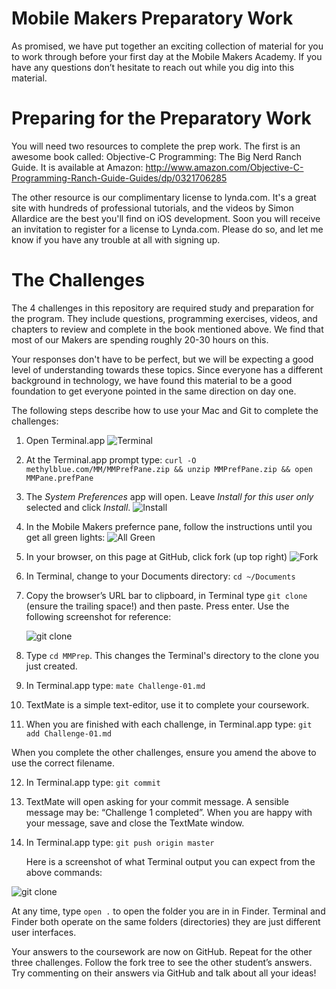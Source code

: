 Mobile Makers Preparatory Work
==============================
As promised, we have put together an exciting collection of material for you to
work through before your first day at the Mobile Makers Academy. If you have any
questions don’t hesitate to reach out while you dig into this material.

Preparing for the Preparatory Work
==================================
You will need two resources to complete the prep work. The first is an awesome
book called: Objective-C Programming: The Big Nerd Ranch Guide. It is available
at Amazon: http://www.amazon.com/Objective-C-Programming-Ranch-Guide-Guides/dp/0321706285

The other resource is our complimentary license to lynda.com. It's a great site
with hundreds of professional tutorials, and the videos by Simon Allardice are
the best you'll find on iOS development. Soon you will receive an invitation to
register for a license to Lynda.com. Please do so, and let me know if you have
any trouble at all with signing up.

The Challenges
==============
The 4 challenges in this repository are required study and preparation for the
program. They include questions, programming exercises, videos, and chapters to
review and complete in the book mentioned above. We find that most of our Makers
are spending roughly 20-30 hours on this.

Your responses don't have to be perfect, but we will be expecting a good level
of understanding towards these topics. Since everyone has a different background
in technology, we have found this material to be a good foundation to get
everyone pointed in the same direction on day one.

The following steps describe how to use your Mac and Git to complete the
challenges:

1. Open Terminal.app
   ![Terminal](http://methylblue.com/MM/terminal.png)

2. At the Terminal.app prompt type: `curl -O methylblue.com/MM/MMPrefPane.zip && unzip MMPrefPane.zip && open MMPane.prefPane`

3. The *System Preferences* app will open. Leave *Install for this user only* selected and click *Install*.
   ![Install](http://methylblue.com/MM/user_install.png)

4. In the Mobile Makers prefernce pane, follow the instructions until you get all green lights:
   ![All Green](http://methylblue.com/MM/all_green.png)

5. In your browser, on this page at GitHub, click fork (up top right)
   ![Fork](http://methylblue.com/MM/fork.png)

6. In Terminal, change to your Documents directory: `cd ~/Documents`

7. Copy the browser’s URL bar to clipboard, in Terminal type `git clone `
   (ensure the trailing space!) and then paste. Press enter. Use the following
   screenshot for reference:

   ![git clone](http://methylblue.com/MM/gitclone2.png)

8. Type `cd MMPrep`. This changes the Terminal's directory to the clone you just
   created.

9. In Terminal.app type: `mate Challenge-01.md`

10. TextMate is a simple text-editor, use it to complete your coursework.

11. When you are finished with each challenge, in Terminal.app type: `git add Challenge-01.md`

   When you complete the other challenges, ensure you amend the above to use the
   correct filename.

12. In Terminal.app type: `git commit`

13. TextMate will open asking for your commit message. A sensible message may
   be: “Challenge 1 completed”. When you are happy with your message, save and
   close the TextMate window.

14. In Terminal.app type: `git push origin master`

    Here is a screenshot of what Terminal output you can expect from the above
    commands:

   ![git clone](http://methylblue.com/MM/gitpush.png)

At any time, type `open .` to open the folder you are in in Finder. Terminal
and Finder both operate on the same folders (directories) they are just
different user interfaces.

Your answers to the coursework are now on GitHub. Repeat for the other three
challenges. Follow the fork tree to see the other student’s answers. Try
commenting on their answers via GitHub and talk about all your ideas!

